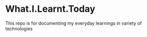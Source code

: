 # What.I.Learnt.Today
This repo is for documenting my everyday learnings in variety of technologies
